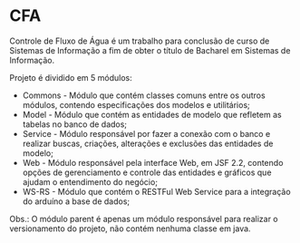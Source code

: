 # CFA
Controle de Fluxo de Água é um trabalho para conclusão de curso de Sistemas de Informação a fim de obter o título de Bacharel em Sistemas de Informação.

Projeto é dividido em 5 módulos:
  * Commons - Módulo que contém classes comuns entre os outros módulos, contendo especificações dos modelos e utilitários;
  * Model - Módulo que contém as entidades de modelo que refletem as tabelas no banco de dados;
  * Service - Módulo responsável por fazer a conexão com o banco e realizar buscas, criações, alterações e exclusões das entidades de modelo;
  * Web - Módulo responsável pela interface Web, em JSF 2.2, contendo opções de gerenciamento e controle das entidades e gráficos que ajudam o entendimento do negócio;
  * WS-RS - Módulo que contém o RESTFul Web Service para a integração do arduíno a base de dados;

Obs.: O módulo parent é apenas um módulo responsável para realizar o versionamento do projeto, não contém nenhuma classe em java.
